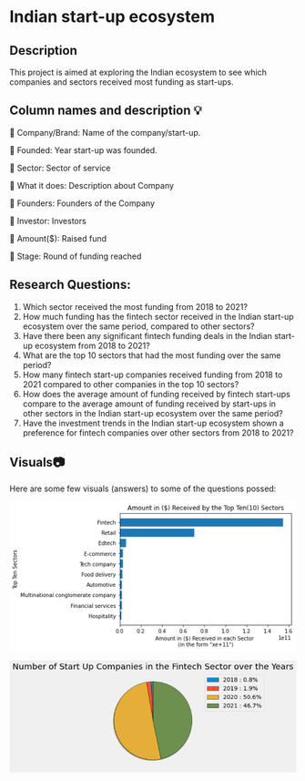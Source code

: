 # Indian start-up ecosystem

## Description
This project is aimed at exploring the Indian ecosystem to see which companies and sectors received most funding as start-ups. 

## Column names and description :bulb:

:gem: Company/Brand: Name of the company/start-up.

:gem: Founded: Year start-up was founded.

:gem: Sector: Sector of service

:gem: What it does: Description about Company

:gem: Founders: Founders of the Company

:gem: Investor: Investors

:gem: Amount($): Raised fund

:gem: Stage: Round of funding reached


## Research Questions:

1. Which sector received the most funding from 2018 to 2021?
2. How much funding has the fintech sector received in the Indian start-up ecosystem over the same period, compared to other sectors?
3. Have there been any significant fintech funding deals in the Indian start-up ecosystem from 2018 to 2021?
4. What are the top 10 sectors that had the most funding over the same period?
5. How many fintech start-up companies received funding from 2018 to 2021 compared to other companies in the top 10 sectors?
6. How does the average amount of funding received by fintech start-ups compare to the average amount of funding received by start-ups in other sectors in the Indian start-up ecosystem over the same period?
7. Have the investment trends in the Indian start-up ecosystem shown a preference for fintech companies over other sectors from 2018 to 2021?

## Visuals:camera:
Here are some few visuals (answers) to some of the questions possed:

![Alt text](Visuals/Amount$_top_10_sectorspng.png)

![Alt text](Visuals/pie_chart_fintechpng.png)
